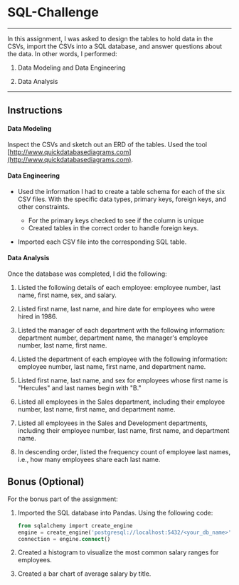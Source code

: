 # SQL-Challenge
---------------------------------
In this assignment, I was asked to design the tables to hold data in the CSVs, import the CSVs into a SQL database, and answer questions about the data. In other words, I performed:

1. Data Modeling and Data Engineering

2. Data Analysis
---------------------------------

## Instructions

#### Data Modeling

Inspect the CSVs and sketch out an ERD of the tables. Used the tool [http://www.quickdatabasediagrams.com](http://www.quickdatabasediagrams.com).

#### Data Engineering

* Used the information I had to create a table schema for each of the six CSV files. With the specific data types, primary keys, foreign keys, and other constraints.

  * For the primary keys checked to see if the column is unique
  * Created tables in the correct order to handle foreign keys.

* Imported each CSV file into the corresponding SQL table. 

#### Data Analysis

Once the database was completed, I did the following:

1. Listed the following details of each employee: employee number, last name, first name, sex, and salary.

2. Listed first name, last name, and hire date for employees who were hired in 1986.

3. Listed the manager of each department with the following information: department number, department name, the manager's employee number, last name, first name.

4. Listed the department of each employee with the following information: employee number, last name, first name, and department name.

5. Listed first name, last name, and sex for employees whose first name is "Hercules" and last names begin with "B."

6. Listed all employees in the Sales department, including their employee number, last name, first name, and department name.

7. Listed all employees in the Sales and Development departments, including their employee number, last name, first name, and department name.

8. In descending order, listed the frequency count of employee last names, i.e., how many employees share each last name.

## Bonus (Optional)
For the bonus part of the assignment:

1. Imported the SQL database into Pandas. Using the following code:
   ```sql
   from sqlalchemy import create_engine
   engine = create_engine('postgresql://localhost:5432/<your_db_name>')
   connection = engine.connect()
   ```
2. Created a histogram to visualize the most common salary ranges for employees.

3. Created a bar chart of average salary by title.
